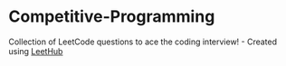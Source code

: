 # Competitive-Programming
Collection of LeetCode questions to ace the coding interview! - Created using [LeetHub](https://github.com/QasimWani/LeetHub)

